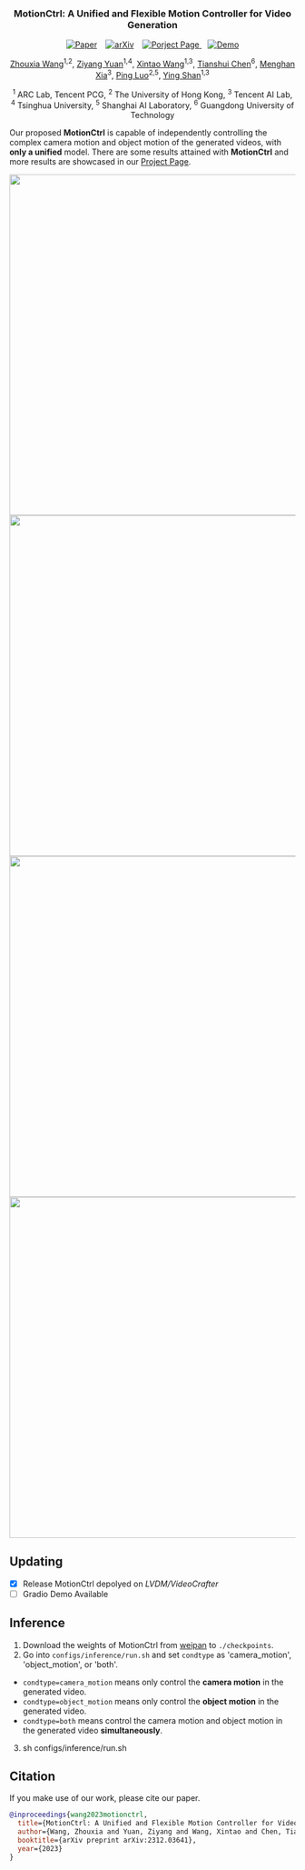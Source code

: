 
<div align="center">
<!-- <h1>AnimateZero</h1> -->
<h3><b>MotionCtrl</b>: A Unified and Flexible
                Motion Controller
                for Video Generation</h3>

<!-- [![ Paper](https://img.shields.io/badge/Paper-MotionCtrl-red
)](https://wzhouxiff.github.io/projects/MotionCtrl/assets/paper/MotionCtrl.pdf) &ensp; [![ arXiv](https://img.shields.io/badge/arXiv-2312.03641-red
)](https://arxiv.org/pdf/2312.03641.pdf) &ensp; [![Porject Page](https://img.shields.io/badge/Project%20%20Page-MotionCtrl-red)
](https://wzhouxiff.github.io/projects/MotionCtrl/) &ensp; [![Demo](https://img.shields.io/badge/Demo-MotionCtrl-orange
)]() -->

[![ Paper](https://img.shields.io/badge/Paper-gray
)](https://wzhouxiff.github.io/projects/MotionCtrl/assets/paper/MotionCtrl.pdf) &ensp; [![ arXiv](https://img.shields.io/badge/arXiv-red
)](https://arxiv.org/pdf/2312.03641.pdf) &ensp; [![Porject Page](https://img.shields.io/badge/Project%20Page-green
)
](https://wzhouxiff.github.io/projects/MotionCtrl/) &ensp; [![Demo](https://img.shields.io/badge/Gradio%20Demo-orange
)]()

[Zhouxia Wang](https://vvictoryuki.github.io/website/)<sup>1,2</sup>, [Ziyang Yuan](https://github.com/jiangyzy)<sup>1,4</sup>, [Xintao Wang](https://xinntao.github.io/)<sup>1,3</sup>, [Tianshui Chen](http://tianshuichen.com/)<sup>6</sup>, [Menghan Xia](https://menghanxia.github.io/)<sup>3</sup>, [Ping Luo](http://luoping.me/)<sup>2,5</sup>, [Ying Shan](https://scholar.google.com/citations?hl=zh-CN&user=4oXBp9UAAAAJ)<sup>1,3</sup>

<sup>1</sup> ARC Lab, Tencent PCG, <sup>2</sup> The University of Hong Kong, <sup>3</sup> Tencent AI Lab, <sup>4</sup> Tsinghua University, <sup>5</sup> Shanghai AI Laboratory, <sup>6</sup> Guangdong University of Technology


</div>

<!-- ## Results of MotionCtrl -->

Our proposed <b>MotionCtrl</b> is capable of independently controlling the complex camera motion and object motion of the generated videos, with <b>only a unified</b> model. 
There are some results attained with <b>MotionCtrl</b> and more results are showcased in our [Project Page](https://wzhouxiff.github.io/projects/MotionCtrl/).

<!-- </br>
<video poster="" id="steve" autoplay controls muted loop playsinline height="100%" width="100%">
<source src="https://wzhouxiff.github.io/projects/MotionCtrl/assets/videos/teasers/camera_d971457c81bca597.mp4" type="video/mp4">
</video>
<video poster="" id="steve" autoplay controls muted loop playsinline height="100%" width="100%">
<source src="https://wzhouxiff.github.io/projects/MotionCtrl/assets/videos/teasers/camera_Round-R_ZoomIn.mp4" type="video/mp4">
</video>
<video poster="" id="steve" autoplay controls muted loop playsinline height="100%" width="100%">
<source src="https://wzhouxiff.github.io/projects/MotionCtrl/assets/videos/teasers/shake_1.mp4" type="video/mp4">
</video>
<video poster="" id="steve" autoplay controls muted loop playsinline height="100%" width="100%">
<source src="https://wzhouxiff.github.io/projects/MotionCtrl/assets/videos/teasers/s_curve_3_v1.mp4" type="video/mp4">
</video> -->

<div align="center">
    <img src="assets/hpxvu-3d8ym.gif", width="600">
    <img src="assets/w3nb7-9vz5t.gif", width="600">  
    <img src="assets/62n2a-wuvsw.gif", width="600">
    <img src="assets/ilw96-ak827.gif", width="600">
</div>


## Updating
- [x] Release MotionCtrl depolyed on *LVDM/VideoCrafter*
- [ ] Gradio Demo Available
 
<!-- ## training
    sh configs/training/train_cmcm.sh
    sh configs/training/train_omcm_dense.sh
    sh configs/training/train_omcm_sparse.sh -->

## Inference

1. Download the weights of MotionCtrl from [weipan](https://drive.weixin.qq.com/s?k=AJEAIQdfAAogLtIAPh) to `./checkpoints`.
2. Go into `configs/inference/run.sh` and set `condtype` as 'camera_motion', 'object_motion', or 'both'.
- `condtype=camera_motion` means only control the **camera motion** in the generated video.
- `condtype=object_motion` means only control the **object motion** in the generated video.
- `condtype=both` means control the camera motion and object motion in the generated video **simultaneously**.
3. sh configs/inference/run.sh

## Citation
If you make use of our work, please cite our paper.
```bibtex
@inproceedings{wang2023motionctrl,
  title={MotionCtrl: A Unified and Flexible Motion Controller for Video Generation},
  author={Wang, Zhouxia and Yuan, Ziyang and Wang, Xintao and Chen, Tianshui and Xia, Menghan and Luo, Ping and Shan, Yin},
  booktitle={arXiv preprint arXiv:2312.03641},
  year={2023}
}
```

